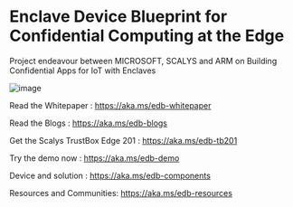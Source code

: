 # Enclave Device Blueprint for Confidential Computing at the Edge
Project endeavour between MICROSOFT, SCALYS and ARM on Building Confidential Apps for IoT with Enclaves

![image](https://user-images.githubusercontent.com/61461593/137163650-66ea5f8a-3f35-47f0-b80d-6ca0e61047c1.png)


Read the Whitepaper : https://aka.ms/edb-whitepaper

Read the Blogs : https://aka.ms/edb-blogs

Get the Scalys TrustBox Edge 201 : https://aka.ms/edb-tb201

Try the demo now : https://aka.ms/edb-demo

Device and solution : https://aka.ms/edb-components

Resources and Communities: https://aka.ms/edb-resources



